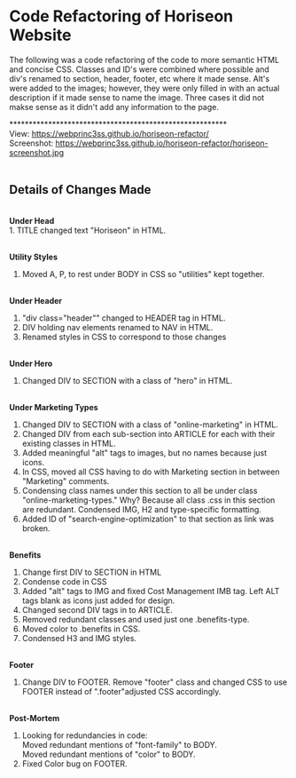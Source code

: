 <h1>Code Refactoring of Horiseon Website</h1>

The following was a code refactoring of the code to more semantic HTML and concise CSS.  Classes and ID's were combined where possible and div's renamed to section, header, footer, etc where it made sense.  Alt's were added to the images; however, they were only filled in with an actual description if it made sense to name the image.  Three cases it did not makse sense as it didn't add any information to the page.

********************************************************<br />
View: https://webprinc3ss.github.io/horiseon-refactor/<br />
Screenshot: https://webprinc3ss.github.io/horiseon-refactor/horiseon-screenshot.jpg<br /><br />

<h2>Details of Changes Made</h2>
<br />
<b>Under Head</b><br />
1. TITLE changed text "Horiseon" in HTML.<br /><br />
 
<b>Utility Styles</b><br />
1. Moved A, P, to rest under BODY in CSS so "utilities" kept together.<br /><br />

<b>Under Header</b><br />
1. "div class="header"" changed to HEADER tag in HTML.<br />
2. DIV holding nav elements renamed to NAV in HTML.<br />
3. Renamed styles in CSS to correspond to those changes<br /><br />

<b>Under Hero</b><br />
1. Changed DIV to SECTION with a class of "hero" in HTML.<br /><br />

<b>Under Marketing Types</b><br />
1. Changed DIV to SECTION with a class of "online-marketing" in HTML.<br />
2. Changed DIV from each sub-section into ARTICLE for each with their existing classes in HTML.<br />
3. Added meaningful "alt" tags to images, but no names because just icons.<br />
4. In CSS, moved all CSS having to do with Marketing section in between "Marketing" comments.<br />
5. Condensing class names under this section to all be under class "online-marketing-types." Why? Because all class .css in this section are redundant.  Condensed IMG, H2 and type-specific formatting.<br />
6.  Added ID of "search-engine-optimization" to that section as link was broken.<br /><br />

<b>Benefits</b><br />
1.  Change first DIV to SECTION in HTML<br />
2.  Condense code in CSS<br />
3.  Added "alt" tags to IMG and fixed Cost Management IMB tag. Left ALT tags blank as icons just added for design.<br />
4.  Changed second DIV tags in to ARTICLE.<br />
5.  Removed redundant classes and used just one .benefits-type.<br />
6.  Moved color to .benefits in CSS.<br />
7.  Condensed H3 and IMG styles.<br /><br />

<b>Footer</b><br />
1. Change DIV to FOOTER. Remove "footer" class and changed CSS to use FOOTER instead of ".footer"adjusted CSS accordingly.<br /><br />

<b>Post-Mortem</b><br />
1. Looking for redundancies in code:<br />
   Moved redundant mentions of "font-family" to BODY.<br />
   Moved redundant mentions of "color" to BODY.<br />
2. Fixed Color bug on FOOTER.<br />